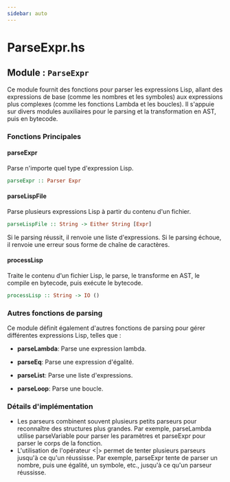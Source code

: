 ```yaml
---
sidebar: auto
---
```


# ParseExpr.hs

## Module : `ParseExpr`

Ce module fournit des fonctions pour parser les expressions Lisp, allant des expressions de base (comme les nombres et les symboles) aux expressions plus complexes (comme les fonctions Lambda et les boucles). Il s'appuie sur divers modules auxiliaires pour le parsing et la transformation en AST, puis en bytecode.

### Fonctions Principales

#### parseExpr

Parse n'importe quel type d'expression Lisp.

```haskell
parseExpr :: Parser Expr
```

#### parseLispFile
Parse plusieurs expressions Lisp à partir du contenu d'un fichier.
```haskell
parseLispFile :: String -> Either String [Expr]
```
Si le parsing réussit, il renvoie une liste d'expressions.
Si le parsing échoue, il renvoie une erreur sous forme de chaîne de caractères.

#### processLisp
Traite le contenu d'un fichier Lisp, le parse, le transforme en AST, le compile en bytecode, puis exécute le bytecode.
```haskell
processLisp :: String -> IO ()
```

### Autres fonctions de parsing
Ce module définit également d'autres fonctions de parsing pour gérer différentes expressions Lisp, telles que :

- **parseLambda**: Parse une expression lambda.

- **parseEq**: Parse une expression d'égalité.

- **parseList**: Parse une liste d'expressions.

- **parseLoop**: Parse une boucle.

### Détails d'implémentation
- Les parseurs combinent souvent plusieurs petits parseurs pour reconnaître des structures plus grandes. Par exemple, parseLambda utilise parseVariable pour parser les paramètres et parseExpr pour parser le corps de la fonction.
- L'utilisation de l'opérateur <|> permet de tenter plusieurs parseurs jusqu'à ce qu'un réussisse. Par exemple, parseExpr tente de parser un nombre, puis une égalité, un symbole, etc., jusqu'à ce qu'un parseur réussisse.